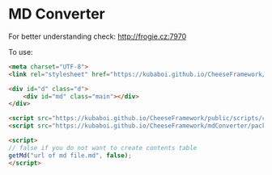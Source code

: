 # MD Converter

For better understanding check: http://frogie.cz:7970

To use:

```html
<meta charset="UTF-8">
<link rel="stylesheet" href="https://kubaboi.github.io/CheeseFramework/mdConverter/style.css">

<div id="d" class="d">
    <div id="md" class="main"></div>
</div>

<script src="https://kubaboi.github.io/CheeseFramework/public/scripts/cheese.js"></script>
<script src="https://kubaboi.github.io/CheeseFramework/mdConverter/pack.js"></script>

<script>
// false if you do not want to create contents table
getMd("url of md file.md", false);
</script>
```
